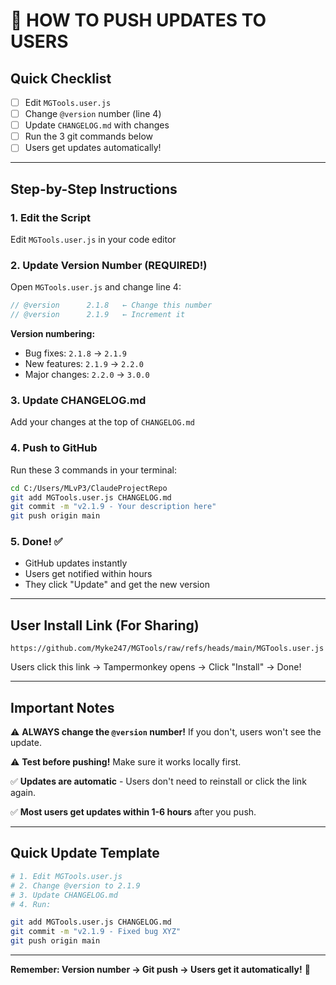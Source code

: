 # 🚀 HOW TO PUSH UPDATES TO USERS

## Quick Checklist
- [ ] Edit `MGTools.user.js`
- [ ] Change `@version` number (line 4)
- [ ] Update `CHANGELOG.md` with changes
- [ ] Run the 3 git commands below
- [ ] Users get updates automatically!

---

## Step-by-Step Instructions

### 1. Edit the Script
Edit `MGTools.user.js` in your code editor

### 2. Update Version Number (REQUIRED!)
Open `MGTools.user.js` and change line 4:
```javascript
// @version      2.1.8   ← Change this number
// @version      2.1.9   ← Increment it
```

**Version numbering:**
- Bug fixes: `2.1.8` → `2.1.9`
- New features: `2.1.9` → `2.2.0`
- Major changes: `2.2.0` → `3.0.0`

### 3. Update CHANGELOG.md
Add your changes at the top of `CHANGELOG.md`

### 4. Push to GitHub
Run these 3 commands in your terminal:

```bash
cd C:/Users/MLvP3/ClaudeProjectRepo
git add MGTools.user.js CHANGELOG.md
git commit -m "v2.1.9 - Your description here"
git push origin main
```

### 5. Done! ✅
- GitHub updates instantly
- Users get notified within hours
- They click "Update" and get the new version

---

## User Install Link (For Sharing)
```
https://github.com/Myke247/MGTools/raw/refs/heads/main/MGTools.user.js
```

Users click this link → Tampermonkey opens → Click "Install" → Done!

---

## Important Notes

⚠️ **ALWAYS change the `@version` number!** If you don't, users won't see the update.

⚠️ **Test before pushing!** Make sure it works locally first.

✅ **Updates are automatic** - Users don't need to reinstall or click the link again.

✅ **Most users get updates within 1-6 hours** after you push.

---

## Quick Update Template

```bash
# 1. Edit MGTools.user.js
# 2. Change @version to 2.1.9
# 3. Update CHANGELOG.md
# 4. Run:

git add MGTools.user.js CHANGELOG.md
git commit -m "v2.1.9 - Fixed bug XYZ"
git push origin main
```

---

**Remember: Version number → Git push → Users get it automatically!** 🎉
